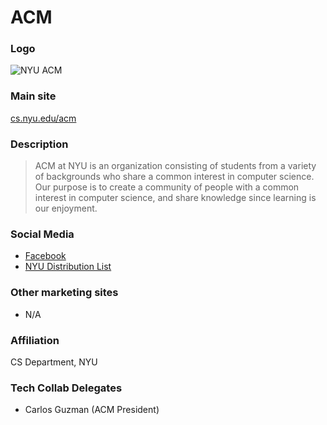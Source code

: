 # ACM

### Logo

![NYU ACM](http://cs.nyu.edu/acm/wordpress/wp-content/uploads/2015/09/headertransparent.png)

### Main site

[cs.nyu.edu/acm](http://cs.nyu.edu/acm)

### Description

> ACM at NYU is an organization consisting of students from a variety of backgrounds who share a common interest in computer science. Our purpose is to create a community of people with a common interest in computer science, and share knowledge since learning is our enjoyment.

### Social Media

- [Facebook](https://www.facebook.com/groups/ACMatNYU?_rdr)
- [NYU Distribution List](http://cs.nyu.edu/mailman/listinfo/acm)

### Other marketing sites

- N/A

### Affiliation

CS Department, NYU

### Tech Collab Delegates

- Carlos Guzman (ACM President)
